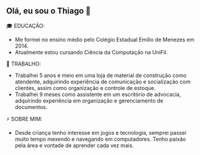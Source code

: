 ## Olá, eu sou o Thiago 👋

🎓 EDUCAÇÃO:
- Me formei no ensino médio pelo Colégio Estadual Emílio de Menezes em 2014.
- Atualmente estou cursando Ciência da Computação na UniFil.

💼 TRABALHO:
- Trabalhei 5 anos e meio em uma loja de material de construção como atendente, adquirindo experiência de comunicação e socialização com clientes, assim como organização e controle de estoque.
- Trabalhei 9 meses como assistente em um escritório de advocacia, adquirindo experiência em organização e gerenciamento de documentos.

⚡ SOBRE MIM:
- Desde criança tenho interesse em jogos e tecnologia, semprei passei muito tempo mexendo e navegando em computadores. Tenho paixão pela área e vontade de aprender cada vez mais.
<!--
**thiagogoldin/thiagogoldin** is a ✨ _special_ ✨ repository because its `README.md` (this file) appears on your GitHub profile.



- 🔭 I’m currently working on ...
- 🌱 I’m currently learning ...
- 👯 I’m looking to collaborate on ...
- 🤔 I’m looking for help with ...
- 💬 Ask me about ...
- 📫 How to reach me: ...
- 😄 Pronouns: ...
- ⚡ Fun fact: ...
-->
